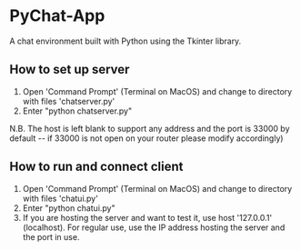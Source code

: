 # PyChat-App
A chat environment built with Python using the Tkinter library.

## How to set up server
1. Open 'Command Prompt' (Terminal on MacOS) and change to directory with files 'chatserver.py'
2. Enter "python chatserver.py" 

N.B. The host is left blank to support any address and the port is 33000 by default -- if 33000 is not open on your router please modify accordingly)

## How to run and connect client
1. Open 'Command Prompt' (Terminal on MacOS) and change to directory with files 'chatui.py'
2. Enter "python chatui.py"
3. If you are hosting the server and want to test it, use host '127.0.0.1' (localhost). For regular use, use the IP address hosting the server and the port in use.


